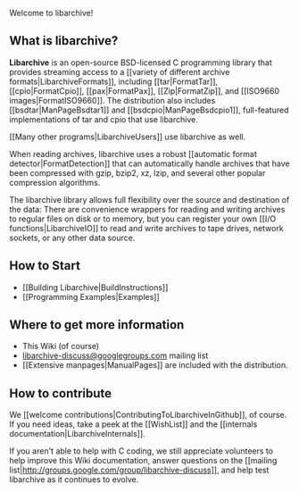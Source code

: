 Welcome to libarchive!

## What is libarchive?

**Libarchive** is an open-source BSD-licensed C programming library
that provides streaming access to a
[[variety of different archive formats|LibarchiveFormats]], including [[tar|FormatTar]], [[cpio|FormatCpio]], [[pax|FormatPax]], [[Zip|FormatZip]], and [[ISO9660 images|FormatISO9660]].
The distribution also includes [[bsdtar|ManPageBsdtar1]] and [[bsdcpio|ManPageBsdcpio1]],
full-featured implementations of tar and cpio that use libarchive.

[[Many other programs|LibarchiveUsers]] use libarchive as well.

When reading archives, libarchive uses a robust
[[automatic format detector|FormatDetection]] that can automatically handle
archives that have been compressed with gzip, bzip2, xz,
lzip, and several other popular compression algorithms.

The libarchive library allows full flexibility over the
source and destination of the data:
There are convenience wrappers for reading
and writing archives to regular files on disk or to memory,
but you can register your own [[I/O functions|LibarchiveIO]]
to read and write archives to tape drives, network sockets,
or any other data source.

## How to Start

* [[Building Libarchive|BuildInstructions]]
* [[Programming Examples|Examples]]

## Where to get more information

* This Wiki (of course)
* libarchive-discuss@googlegroups.com mailing list
* [[Extensive manpages|ManualPages]] are included with the distribution.

## How to contribute

We [[welcome contributions|ContributingToLibarchiveInGithub]], of course.
If you need ideas, take a peek at the [[WishList]] and
the [[internals documentation|LibarchiveInternals]].

If you aren't able to help with C coding, we still appreciate
volunteers to help improve this Wiki documentation, answer
questions on the
[[mailing list|http://groups.google.com/group/libarchive-discuss]],
and help test libarchive as it continues to evolve.


